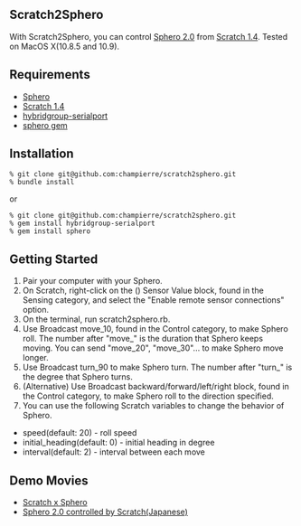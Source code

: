 ## Scratch2Sphero

With Scratch2Sphero, you can control [Sphero 2.0](http://www.gosphero.com/) from [Scratch 1.4](http://scratch.mit.edu). Tested on MacOS X(10.8.5 and 10.9).

## Requirements

- [Sphero](http://www.gosphero.com/)
- [Scratch 1.4](http://scratch.mit.edu/scratch_1.4/)
- [hybridgroup-serialport](https://github.com/hybridgroup/ruby-serialport/)
- [sphero gem](https://github.com/hybridgroup/sphero/)

## Installation

```
% git clone git@github.com:champierre/scratch2sphero.git
% bundle install
```

or

```
% git clone git@github.com:champierre/scratch2sphero.git
% gem install hybridgroup-serialport
% gem install sphero
```

## Getting Started

1. Pair your computer with your Sphero.
2. On Scratch, right-click on the () Sensor Value block, found in the Sensing category, and 
select the "Enable remote sensor connections" option.
3. On the terminal, run scratch2sphero.rb.
4. Use Broadcast move_10, found in the Control category, to make Sphero roll. The number after "move_" is the duration that Sphero keeps moving. You can send "move_20", "move_30"... to make Sphero move longer.
5. Use Broadcast turn_90 to make Sphero turn. The number after "turn_" is the degree that Sphero turns.
6. (Alternative) Use Broadcast backward/forward/left/right block, found in the Control category, to make Sphero roll to the direction specified.
7. You can use the following Scratch variables to change the behavior of Sphero.

- speed(default: 20) - roll speed
- initial_heading(default: 0) - initial heading in degree
- interval(default: 2) - interval between each move



## Demo Movies

- [Scratch x Sphero](https://www.youtube.com/watch?v=aHL03UHULm0)
- [Sphero 2.0 controlled by Scratch(Japanese)](https://www.youtube.com/watch?v=qCeJ6_UKnk4)

